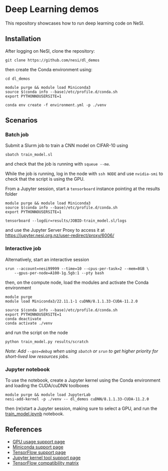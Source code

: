 # Deep Learning demos

This repository showcases how to run deep learning code on NeSI.


## Installation

After logging on NeSI, clone the repository:

```
git clone https://github.com/nesi/dl_demos
```

then create the Conda environment using:

```
cd dl_demos

module purge && module load Miniconda3
source $(conda info --base)/etc/profile.d/conda.sh
export PYTHONNOUSERSITE=1

conda env create -f environment.yml -p ./venv
```


## Scenarios

### Batch job

Submit a Slurm job to train a CNN model on CIFAR-10 using

```
sbatch train_model.sl
```

and check that the job is running with `squeue --me`.

While the job is running, log in the node with `ssh NODE` and use `nvidia-smi` to check that the script is using the GPU.

From a Jupyter session, start a `tensorboard` instance pointing at the results folder

```
module purge && module load Miniconda3
source $(conda info --base)/etc/profile.d/conda.sh
export PYTHONNOUSERSITE=1

tensorboard --logdir=results/JOBID-train_model.sl/logs
```

and use the Jupyter Server Proxy to access it at https://jupyter.nesi.org.nz/user-redirect/proxy/6006/


### Interactive job

Alternatively, start an interactive session

```
srun --account=nesi99999 --time=10 --cpus-per-task=2 --mem=8GB \
    --gpus-per-node=A100-1g.5gb:1 --pty bash
```

then, on the compute node, load the modules and activate the Conda environment

```
module purge
module load Miniconda3/22.11.1-1 cuDNN/8.1.1.33-CUDA-11.2.0

source $(conda info --base)/etc/profile.d/conda.sh
export PYTHONNOUSERSITE=1
conda deactivate
conda activate ./venv
```

and run the script on the node

```
python train_model.py results/scratch
```

*Note: Add `--qos=debug` when using `sbatch` or `srun` to get higher priority for short-lived low resources jobs.*


### Jupyter notebook

To use the notebook, create a Jupyter kernel using the Conda environment and loading the CUDA/cuDNN toolboxes

```
module purge && module load JupyterLab
nesi-add-kernel -p ./venv -- dl_demos cuDNN/8.1.1.33-CUDA-11.2.0
```

then (re)start a Jupyter session, making sure to select a GPU, and run the [train_model.ipynb](train_model.ipynb) notebook.


## References

- [GPU usage support page](https://support.nesi.org.nz/hc/en-gb/articles/360001471955-GPU-use-on-NeSI)
- [Miniconda support page](https://support.nesi.org.nz/hc/en-gb/articles/360001580415-Miniconda3)
- [TensorFlow support page](https://support.nesi.org.nz/hc/en-gb/articles/360000990436-TensorFlow-on-GPUs)
- [Jupyter kernel tool support page](https://support.nesi.org.nz/hc/en-gb/articles/4414958674831-Jupyter-kernels-Tool-assisted-management)
- [TensorFlow compatibility matrix](https://www.tensorflow.org/install/source?hl=fr#gpu)
